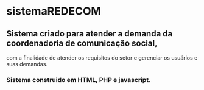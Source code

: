 # sistemaREDECOM

## Sistema criado para atender a demanda da coordenadoria de comunicação social,
com a finalidade de atender os requisitos do setor e gerenciar os usuários e suas demandas.

### Sistema construido em HTML, PHP e javascript.



